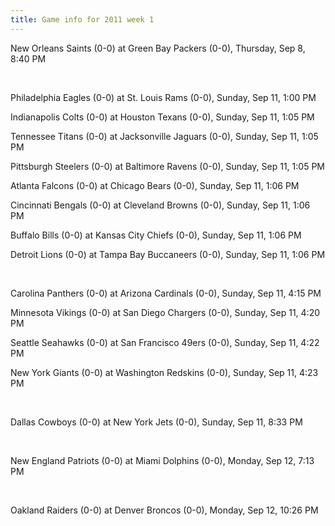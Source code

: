 ```yaml
---
title: Game info for 2011 week 1
---
```

New Orleans Saints (0-0) at Green Bay Packers (0-0), Thursday, Sep 8, 8:40 PM


<br/>

Philadelphia Eagles (0-0) at St. Louis Rams (0-0), Sunday, Sep 11, 1:00 PM

Indianapolis Colts (0-0) at Houston Texans (0-0), Sunday, Sep 11, 1:05 PM

Tennessee Titans (0-0) at Jacksonville Jaguars (0-0), Sunday, Sep 11, 1:05 PM

Pittsburgh Steelers (0-0) at Baltimore Ravens (0-0), Sunday, Sep 11, 1:05 PM

Atlanta Falcons (0-0) at Chicago Bears (0-0), Sunday, Sep 11, 1:06 PM

Cincinnati Bengals (0-0) at Cleveland Browns (0-0), Sunday, Sep 11, 1:06 PM

Buffalo Bills (0-0) at Kansas City Chiefs (0-0), Sunday, Sep 11, 1:06 PM

Detroit Lions (0-0) at Tampa Bay Buccaneers (0-0), Sunday, Sep 11, 1:06 PM


<br/>

Carolina Panthers (0-0) at Arizona Cardinals (0-0), Sunday, Sep 11, 4:15 PM

Minnesota Vikings (0-0) at San Diego Chargers (0-0), Sunday, Sep 11, 4:20 PM

Seattle Seahawks (0-0) at San Francisco 49ers (0-0), Sunday, Sep 11, 4:22 PM

New York Giants (0-0) at Washington Redskins (0-0), Sunday, Sep 11, 4:23 PM


<br/>

Dallas Cowboys (0-0) at New York Jets (0-0), Sunday, Sep 11, 8:33 PM


<br/>

New England Patriots (0-0) at Miami Dolphins (0-0), Monday, Sep 12, 7:13 PM


<br/>

Oakland Raiders (0-0) at Denver Broncos (0-0), Monday, Sep 12, 10:26 PM


